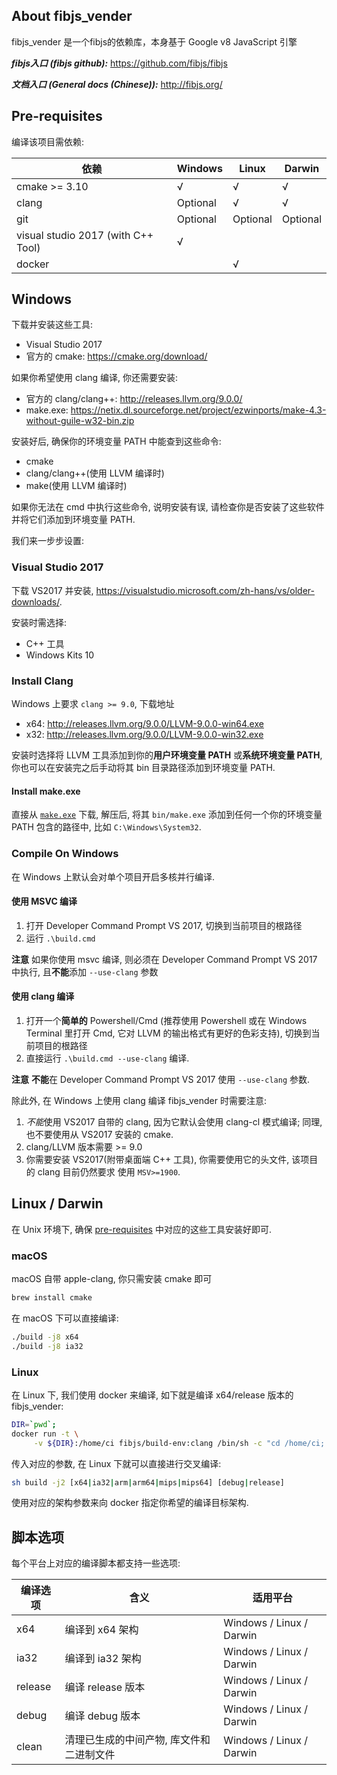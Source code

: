 ## About fibjs_vender

fibjs_vender 是一个fibjs的依赖库，本身基于 Google v8 JavaScript 引擎

***fibjs入口 (fibjs github):*** https://github.com/fibjs/fibjs

***文档入口 (General docs (Chinese)):*** http://fibjs.org/

## Pre-requisites

编译该项目需依赖:

| 依赖 | Windows | Linux | Darwin |
|--|--|--|--|
| cmake >= 3.10 | √ | √ | √ |
| clang | Optional | √ | √ |
| git | Optional | Optional | Optional |
| visual studio 2017 (with C++ Tool) | √ | ||
| docker | | √ | |

## Windows

下载并安装这些工具:

- Visual Studio 2017
- 官方的 cmake: https://cmake.org/download/
<!-- - 官方的 git: https://git-scm.com/downloads -->

如果你希望使用 clang 编译, 你还需要安装:
- 官方的 clang/clang++: http://releases.llvm.org/9.0.0/ 
- make.exe: https://netix.dl.sourceforge.net/project/ezwinports/make-4.3-without-guile-w32-bin.zip


安装好后, 确保你的环境变量 PATH 中能查到这些命令:

- cmake
- clang/clang++(使用 LLVM 编译时)
- make(使用 LLVM 编译时)

如果你无法在 cmd 中执行这些命令, 说明安装有误, 请检查你是否安装了这些软件并将它们添加到环境变量 PATH.

我们来一步步设置:

### Visual Studio 2017

下载 VS2017 并安装, https://visualstudio.microsoft.com/zh-hans/vs/older-downloads/.

安装时需选择:
- C++ 工具
- Windows Kits 10

<!-- ### Install Git

[git 下载页]:https://git-scm.com/downloads

从 [git 下载页] 安装 Windows 版客户端以安装, 安装时注意:

- 允许其把 git 相关的命令添加到 PATH 中;
- 允许其将 git-bash 添加到你的桌面. -->

<!-- git 官方提供了 `git-bash`, 推荐使用 `git-bash` 作为 fibjs_vender 的命令执行环境. -->

<!-- 在安装完 git-bash 后, 你还需要为其添加 [`make.exe`], 它来自于 mingw 工具集. 

从这里下载: https://netix.dl.sourceforge.net/project/ezwinports/make-4.3-without-guile-w32-bin.zip, 得到压缩包.

假设你的 git 安装路径为 `C:\Program Files\Git`, 将下载好的 `make-4.3-without-guile-w32-bin.zip`, 放到 `C:\Program Files\Git\mingw64` 中, 并**保持目录结构**解压, 最后你应该有 `C:\Program Files\Git\mingw64\bin\make.exe` 这个文件. -->

<!-- [`git-bash`]:https://git-scm.com/downloads -->

### Install Clang

Windows 上要求 `clang >= 9.0`, 下载地址

- x64: http://releases.llvm.org/9.0.0/LLVM-9.0.0-win64.exe
- x32: http://releases.llvm.org/9.0.0/LLVM-9.0.0-win32.exe

安装时选择将 LLVM 工具添加到你的**用户环境变量 PATH** 或**系统环境变量 PATH**, 你也可以在安装完之后手动将其 bin 目录路径添加到环境变量 PATH.

#### Install make.exe

[安装 make]:https://stackoverflow.com/questions/32127524/how-to-install-and-use-make-in-windows

[make.exe]:http://gnuwin32.sourceforge.net/packages/make.htm

[make.exe 官方指南]:http://gnuwin32.sourceforge.net/packages/make.htm

[`make.exe`]:https://netix.dl.sourceforge.net/project/ezwinports/make-4.3-without-guile-w32-bin.zip

直接从 [`make.exe`] 下载, 解压后, 将其 `bin/make.exe` 添加到任何一个你的环境变量 PATH 包含的路径中, 比如 `C:\Windows\System32`.

### Compile On Windows

在 Windows 上默认会对单个项目开启多核并行编译.

#### 使用 MSVC 编译

1. 打开 Developer Command Prompt VS 2017, 切换到当前项目的根路径
2. 运行 `.\build.cmd`

**注意** 如果你使用 msvc 编译, 则必须在 Developer Command Prompt VS 2017 中执行, 且**不能**添加 `--use-clang` 参数

#### 使用 clang 编译

1. 打开一个**简单的** Powershell/Cmd (推荐使用 Powershell 或在 Windows Terminal 里打开 Cmd, 它对 LLVM 的输出格式有更好的色彩支持), 切换到当前项目的根路径
2. 直接运行 `.\build.cmd --use-clang` 编译.

**注意** **不能**在 Developer Command Prompt VS 2017 使用 `--use-clang` 参数.

除此外, 在 Windows 上使用 clang 编译 fibjs_vender 时需要注意:

1. *不能*使用 VS2017 自带的 clang, 因为它默认会使用 clang-cl 模式编译; 同理, 也不要使用从 VS2017 安装的 cmake.
2. clang/LLVM 版本需要 >= 9.0
3. 你需要安装 VS2017(附带桌面端 C++ 工具), 你需要使用它的头文件, 该项目的 clang 目前仍然要求 使用 `MSV>=1900`.

## Linux / Darwin

在 Unix 环境下, 确保 [pre-requisites](#Pre-requisites) 中对应的这些工具安装好即可.

### macOS

macOS 自带 apple-clang, 你只需安装 cmake 即可

```bash
brew install cmake
```

在 macOS 下可以直接编译:

```bash
./build -j8 x64
./build -j8 ia32
```

### Linux

在 Linux 下, 我们使用 docker 来编译, 如下就是编译 x64/release 版本的 fibjs_vender:

```bash
DIR=`pwd`;
docker run -t \
     -v ${DIR}:/home/ci fibjs/build-env:clang /bin/sh -c "cd /home/ci; sh build -j2 x64 release"
```

传入对应的参数, 在 Linux 下就可以直接进行交叉编译:

```bash
sh build -j2 [x64|ia32|arm|arm64|mips|mips64] [debug|release]
```

使用对应的架构参数来向 docker 指定你希望的编译目标架构.

## 脚本选项

每个平台上对应的编译脚本都支持一些选项:

|编译选项|含义|适用平台|
|--|--|--|
| x64 | 编译到 x64 架构 | Windows / Linux / Darwin
| ia32 | 编译到 ia32 架构 | Windows / Linux / Darwin
| release | 编译 release 版本 | Windows / Linux / Darwin
| debug | 编译 debug 版本 | Windows / Linux / Darwin
| clean | 清理已生成的中间产物, 库文件和二进制文件 | Windows / Linux / Darwin